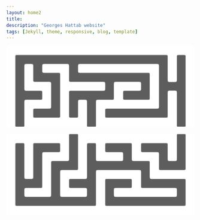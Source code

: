 ```yaml
---
layout: home2
title: 
description: "Georges Hattab website"
tags: [Jekyll, theme, responsive, blog, template]
---
```



[![](/images/maze0.png)](/research)
<br><br>
[![](/images/maze1.png)](/creative)